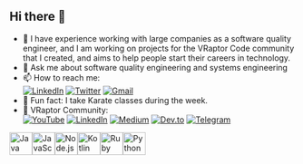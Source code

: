 ## Hi there 👋

- 🔭 I have experience working with large companies as a software quality engineer, and I am working on projects for the VRaptor Code community that I created, and aims to help people start their careers in technology.
- 💬 Ask me about software quality engineering and systems engineering    
- 📫 How to reach me:  
[![LinkedIn](https://img.shields.io/badge/LinkedIn-0077B5?style=for-the-badge&logo=linkedin&logoColor=white)](https://www.linkedin.com/in/douglasmartinssantos/)
[![Twitter](https://img.shields.io/badge/Twitter-1DA1F2?style=for-the-badge&logo=twitter&logoColor=white)](https://x.com/douglinki)
[![Gmail](https://img.shields.io/badge/Gmail-D14836?style=for-the-badge&logo=gmail&logoColor=white)](mailto:douglasmartinssantos7@gmail.com)
- 🥋  Fun fact: I take Karate classes during the week.    
- 🦖 VRaptor Community:  
[![YouTube](https://img.shields.io/badge/YouTube-FF0000?style=for-the-badge&logo=youtube&logoColor=white)](https://www.youtube.com/@VRaptorCode)
[![LinkedIn](https://img.shields.io/badge/LinkedIn-0077B5?style=for-the-badge&logo=linkedin&logoColor=white)](https://www.linkedin.com/company/v-raptor-code/?viewAsMember=true)
[![Medium](https://img.shields.io/badge/Medium-12100E?style=for-the-badge&logo=medium&logoColor=white)](https://vraptorcode.medium.com/)
[![Dev.to](https://img.shields.io/badge/dev.to-0A0A0A?style=for-the-badge&logo=devdotto&logoColor=white)](https://dev.to/douglasmartins7)
[![Telegram](https://img.shields.io/badge/Telegram-2CA5E0?style=for-the-badge&logo=telegram&logoColor=white)](https://t.me/+rpfh6Hv38wszNzMx)
<div style="display: flex; align-items: center; gap: 0;">
  <a href="https://www.java.com/pt-BR/" target="_blank" style="text-decoration: none; display: inline-block;">
    <img src="https://cdn.jsdelivr.net/gh/devicons/devicon/icons/java/java-original.svg" width="40" height="40" alt="Java" style="vertical-align: middle;" />
  </a>
  <a href="https://developer.mozilla.org/pt-BR/docs/Web/JavaScript" target="_blank" style="text-decoration: none; display: inline-block;">
    <img src="https://cdn.jsdelivr.net/gh/devicons/devicon/icons/javascript/javascript-original.svg" width="40" height="40" alt="JavaScript" style="vertical-align: middle;" />
  </a>
  <a href="https://nodejs.org/" target="_blank" style="text-decoration: none; display: inline-block;">
    <img src="https://cdn.jsdelivr.net/gh/devicons/devicon/icons/nodejs/nodejs-original.svg" width="40" height="40" alt="Node.js" style="vertical-align: middle;" />
  </a>
  <a href="https://kotlinlang.org/" target="_blank" style="text-decoration: none; display: inline-block;">
    <img src="https://cdn.jsdelivr.net/gh/devicons/devicon/icons/kotlin/kotlin-original.svg" width="40" height="40" alt="Kotlin" style="vertical-align: middle;" />
  </a>
  <a href="https://www.ruby-lang.org/pt/" target="_blank" style="text-decoration: none; display: inline-block;">
    <img src="https://cdn.jsdelivr.net/gh/devicons/devicon/icons/ruby/ruby-original.svg" width="40" height="40" alt="Ruby" style="vertical-align: middle;" />
  </a>
  <a href="https://www.python.org/" target="_blank" style="text-decoration: none; display: inline-block;">
    <img src="https://cdn.jsdelivr.net/gh/devicons/devicon/icons/python/python-original.svg" width="40" height="40" alt="Python" style="vertical-align: middle;" />
  </a>
</div>












